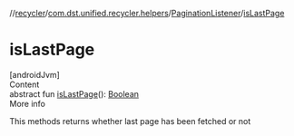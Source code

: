 //[recycler](../../../index.md)/[com.dst.unified.recycler.helpers](../index.md)/[PaginationListener](index.md)/[isLastPage](is-last-page.md)



# isLastPage  
[androidJvm]  
Content  
abstract fun [isLastPage](is-last-page.md)(): [Boolean](https://kotlinlang.org/api/latest/jvm/stdlib/kotlin/-boolean/index.html)  
More info  


This methods returns whether last page has been fetched or not

  



